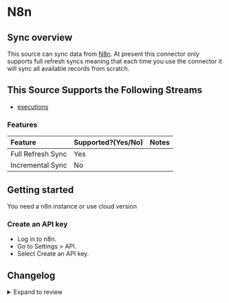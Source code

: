 # N8n

## Sync overview

This source can sync data from [N8n](https://docs.n8n.io/api/). At present this connector only supports full refresh syncs meaning that each time you use the connector it will sync all available records from scratch.

## This Source Supports the Following Streams

- [executions](https://docs.n8n.io/api/api-reference/#tag/Execution/paths/~1executions/get)

### Features

| Feature           | Supported?\(Yes/No\) | Notes |
| :---------------- | :------------------- | :---- |
| Full Refresh Sync | Yes                  |       |
| Incremental Sync  | No                   |       |

## Getting started

You need a n8n instance or use cloud version

### Create an API key

- Log in to n8n.
- Go to Settings > API.
- Select Create an API key.

## Changelog

<details>
  <summary>Expand to review</summary>

| Version | Date       | Pull Request                                             | Subject                           |
| :------ | :--------- | :------------------------------------------------------- | :-------------------------------- |
| 0.2.12 | 2025-10-29 | [60138](https://github.com/airbytehq/airbyte/pull/60138) | Update dependencies |
| 0.2.11 | 2025-05-03 | [59471](https://github.com/airbytehq/airbyte/pull/59471) | Update dependencies |
| 0.2.10 | 2025-04-27 | [59082](https://github.com/airbytehq/airbyte/pull/59082) | Update dependencies |
| 0.2.9 | 2025-04-19 | [58528](https://github.com/airbytehq/airbyte/pull/58528) | Update dependencies |
| 0.2.8 | 2025-04-12 | [57855](https://github.com/airbytehq/airbyte/pull/57855) | Update dependencies |
| 0.2.7 | 2025-04-05 | [57320](https://github.com/airbytehq/airbyte/pull/57320) | Update dependencies |
| 0.2.6 | 2025-03-29 | [56659](https://github.com/airbytehq/airbyte/pull/56659) | Update dependencies |
| 0.2.5 | 2025-03-22 | [56061](https://github.com/airbytehq/airbyte/pull/56061) | Update dependencies |
| 0.2.4 | 2025-03-08 | [55505](https://github.com/airbytehq/airbyte/pull/55505) | Update dependencies |
| 0.2.3 | 2025-03-01 | [54751](https://github.com/airbytehq/airbyte/pull/54751) | Update dependencies |
| 0.2.2 | 2025-02-22 | [54313](https://github.com/airbytehq/airbyte/pull/54313) | Update dependencies |
| 0.2.1 | 2025-02-15 | [47529](https://github.com/airbytehq/airbyte/pull/47529) | Update dependencies |
| 0.2.0 | 2024-10-06 | [46520](https://github.com/airbytehq/airbyte/pull/46520) | Migrate to Manifest-only |
| 0.1.21 | 2024-10-05 | [46407](https://github.com/airbytehq/airbyte/pull/46407) | Update dependencies |
| 0.1.20 | 2024-09-28 | [46125](https://github.com/airbytehq/airbyte/pull/46125) | Update dependencies |
| 0.1.19 | 2024-09-21 | [45745](https://github.com/airbytehq/airbyte/pull/45745) | Update dependencies |
| 0.1.18 | 2024-09-14 | [45507](https://github.com/airbytehq/airbyte/pull/45507) | Update dependencies |
| 0.1.17 | 2024-09-07 | [45271](https://github.com/airbytehq/airbyte/pull/45271) | Update dependencies |
| 0.1.16 | 2024-08-31 | [45042](https://github.com/airbytehq/airbyte/pull/45042) | Update dependencies |
| 0.1.15 | 2024-08-24 | [44695](https://github.com/airbytehq/airbyte/pull/44695) | Update dependencies |
| 0.1.14 | 2024-08-17 | [44314](https://github.com/airbytehq/airbyte/pull/44314) | Update dependencies |
| 0.1.13 | 2024-08-12 | [43862](https://github.com/airbytehq/airbyte/pull/43862) | Update dependencies |
| 0.1.12 | 2024-08-10 | [43499](https://github.com/airbytehq/airbyte/pull/43499) | Update dependencies |
| 0.1.11 | 2024-08-03 | [43170](https://github.com/airbytehq/airbyte/pull/43170) | Update dependencies |
| 0.1.10 | 2024-07-27 | [42590](https://github.com/airbytehq/airbyte/pull/42590) | Update dependencies |
| 0.1.9 | 2024-07-20 | [42248](https://github.com/airbytehq/airbyte/pull/42248) | Update dependencies |
| 0.1.8 | 2024-07-13 | [41738](https://github.com/airbytehq/airbyte/pull/41738) | Update dependencies |
| 0.1.7 | 2024-07-10 | [41427](https://github.com/airbytehq/airbyte/pull/41427) | Update dependencies |
| 0.1.6 | 2024-07-09 | [41191](https://github.com/airbytehq/airbyte/pull/41191) | Update dependencies |
| 0.1.5 | 2024-07-06 | [40861](https://github.com/airbytehq/airbyte/pull/40861) | Update dependencies |
| 0.1.4 | 2024-06-25 | [40317](https://github.com/airbytehq/airbyte/pull/40317) | Update dependencies |
| 0.1.3 | 2024-06-22 | [40124](https://github.com/airbytehq/airbyte/pull/40124) | Update dependencies |
| 0.1.2 | 2024-06-06 | [39273](https://github.com/airbytehq/airbyte/pull/39273) | [autopull] Upgrade base image to v1.2.2 |
| 0.1.1 | 2024-05-21 | [38482](https://github.com/airbytehq/airbyte/pull/38482) | [autopull] base image + poetry + up_to_date |
| 0.1.0 | 2022-11-08 | [18745](https://github.com/airbytehq/airbyte/pull/18745) | 🎉 New Source: N8n [low-code cdk] |

</details>
